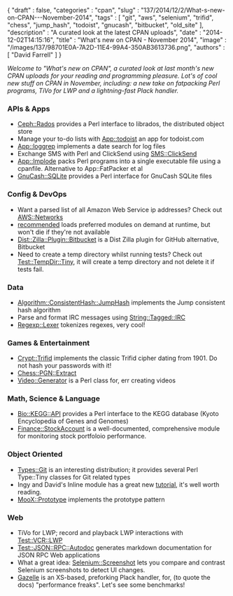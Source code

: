 {
   "draft" : false,
   "categories" : "cpan",
   "slug" : "137/2014/12/2/What-s-new-on-CPAN---November-2014",
   "tags" : [
      "git",
      "aws",
      "selenium",
      "trifid",
      "chess",
      "jump_hash",
      "todoist",
      "gnucash",
      "bitbucket",
      "old_site"
   ],
   "description" : "A curated look at the latest CPAN uploads",
   "date" : "2014-12-02T14:15:16",
   "title" : "What's new on CPAN - November 2014",
   "image" : "/images/137/98701E0A-7A2D-11E4-99A4-350AB3613736.png",
   "authors" : [
      "David Farrell"
   ]
}


*Welcome to "What's new on CPAN", a curated look at last month's new CPAN uploads for your reading and programming pleasure. Lot's of cool new stuff on CPAN in November, including: a new take on fatpacking Perl programs, TiVo for LWP and a lightning-fast Plack handler.*

### APIs & Apps

-   [Ceph::Rados](https://metacpan.org/pod/Ceph::Rados) provides a Perl interface to librados, the distributed object store
-   Manage your to-do lists with [App::todoist](https://metacpan.org/pod/todoist) an app for todoist.com
-   [App::loggrep](https://metacpan.org/pod/App::loggrep) implements a date search for log files
-   Exchange SMS with Perl and ClickSend using [SMS::ClickSend](https://metacpan.org/pod/SMS::ClickSend)
-   [App::Implode](https://metacpan.org/pod/App::Implode) packs Perl programs into a single executable file using a cpanfile. Alternative to App::FatPacker et al
-   [GnuCash::SQLite](https://metacpan.org/pod/GnuCash::SQLite) provides a Perl interface for GnuCash SQLite files

### Config & DevOps

-   Want a parsed list of all Amazon Web Service ip addresses? Check out [AWS::Networks](https://metacpan.org/pod/AWS::Networks)
-   [recommended](https://metacpan.org/pod/recommended) loads preferred modules on demand at runtime, but won't die if they're not available
-   [Dist::Zilla::Plugin::Bitbucket](https://metacpan.org/pod/Dist::Zilla::Plugin::Bitbucket) is a Dist Zilla plugin for GitHub alternative, Bitbucket
-   Need to create a temp directory whilst running tests? Check out [Test::TempDir::Tiny](https://metacpan.org/pod/Test::TempDir::Tiny), it will create a temp directory and not delete it if tests fail.

### Data

-   [Algorithm::ConsistentHash::JumpHash](https://metacpan.org/pod/Algorithm::ConsistentHash::JumpHash) implements the Jump consistent hash algorithm
-   Parse and format IRC messages using [String::Tagged::IRC](https://metacpan.org/pod/String::Tagged::IRC)
-   [Regexp::Lexer](https://metacpan.org/pod/Regexp::Lexer) tokenizes regexes, very cool!

### Games & Entertainment

-   [Crypt::Trifid](https://metacpan.org/pod/Crypt::Trifid) implements the classic Trifid cipher dating from 1901. Do not hash your passwords with it!
-   [Chess::PGN::Extract](https://metacpan.org/pod/Chess::PGN::Extract)
-   [Video::Generator](https://metacpan.org/pod/Video::Generator) is a Perl class for, err creating videos

### Math, Science & Language

-   [Bio::KEGG::API](https://metacpan.org/pod/Bio::KEGG::API) provides a Perl interface to the KEGG database (Kyoto Encyclopedia of Genes and Genomes)
-   [Finance::StockAccount](https://metacpan.org/pod/Finance::StockAccount) is a well-documented, comprehensive module for monitoring stock portfoloio performance.

### Object Oriented

-   [Types::Git](https://metacpan.org/pod/Types::Git) is an interesting distribution; it provides several Perl Type::Tiny classes for Git related types
-   Ingy and David's Inline module has a great new [tutorial](https://metacpan.org/pod/Inline::Module::Tutorial), it's well worth reading.
-   [MooX::Prototype](https://metacpan.org/pod/MooX::Prototype) implements the prototype pattern

### Web

-   TiVo for LWP; record and playback LWP interactions with [Test::VCR::LWP](https://metacpan.org/pod/Test::VCR::LWP)
-   [Test::JSON::RPC::Autodoc](https://metacpan.org/pod/Test::JSON::RPC::Autodoc) generates markdown documentation for JSON RPC Web applications
-   What a great idea: [Selenium::Screenshot](https://metacpan.org/pod/Selenium::Screenshot) lets you compare and contrast Selenium screenshots to detect UI changes.
-   [Gazelle](https://metacpan.org/pod/Gazelle) is an XS-based, preforking Plack handler, for, (to quote the docs) "performance freaks". Let's see some benchmarks!

